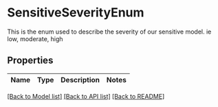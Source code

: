 # SensitiveSeverityEnum

This is the enum used to describe the severity of our sensitive model. ie low, moderate, high

## Properties

Name | Type | Description | Notes
------------ | ------------- | ------------- | -------------

[[Back to Model list]](../README#documentation-for-models) [[Back to API list]](../README#documentation-for-api-endpoints) [[Back to README]](../README)


